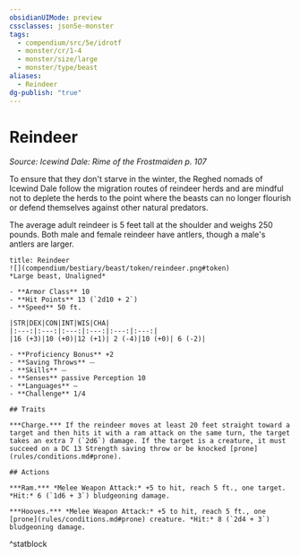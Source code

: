 ```yaml
---
obsidianUIMode: preview
cssclasses: json5e-monster
tags:
  - compendium/src/5e/idrotf
  - monster/cr/1-4
  - monster/size/large
  - monster/type/beast
aliases:
  - Reindeer
dg-publish: "true"
---
```

# Reindeer
*Source: Icewind Dale: Rime of the Frostmaiden p. 107*  

To ensure that they don't starve in the winter, the Reghed nomads of Icewind Dale follow the migration routes of reindeer herds and are mindful not to deplete the herds to the point where the beasts can no longer flourish or defend themselves against other natural predators.

The average adult reindeer is 5 feet tall at the shoulder and weighs 250 pounds. Both male and female reindeer have antlers, though a male's antlers are larger.

```ad-statblock
title: Reindeer
![](compendium/bestiary/beast/token/reindeer.png#token)
*Large beast, Unaligned*

- **Armor Class** 10 
- **Hit Points** 13 (`2d10 + 2`)
- **Speed** 50 ft.

|STR|DEX|CON|INT|WIS|CHA|
|:---:|:---:|:---:|:---:|:---:|:---:|
|16 (+3)|10 (+0)|12 (+1)| 2 (-4)|10 (+0)| 6 (-2)|

- **Proficiency Bonus** +2
- **Saving Throws** ⏤
- **Skills** ⏤
- **Senses** passive Perception 10
- **Languages** —
- **Challenge** 1/4

## Traits

***Charge.*** If the reindeer moves at least 20 feet straight toward a target and then hits it with a ram attack on the same turn, the target takes an extra 7 (`2d6`) damage. If the target is a creature, it must succeed on a DC 13 Strength saving throw or be knocked [prone](rules/conditions.md#prone).

## Actions

***Ram.*** *Melee Weapon Attack:* +5 to hit, reach 5 ft., one target. *Hit:* 6 (`1d6 + 3`) bludgeoning damage.

***Hooves.*** *Melee Weapon Attack:* +5 to hit, reach 5 ft., one [prone](rules/conditions.md#prone) creature. *Hit:* 8 (`2d4 + 3`) bludgeoning damage.
```
^statblock